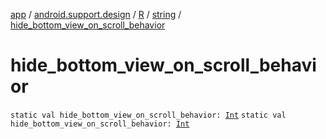[app](../../../index.md) / [android.support.design](../../index.md) / [R](../index.md) / [string](index.md) / [hide_bottom_view_on_scroll_behavior](./hide_bottom_view_on_scroll_behavior.md)

# hide_bottom_view_on_scroll_behavior

`static val hide_bottom_view_on_scroll_behavior: `[`Int`](https://kotlinlang.org/api/latest/jvm/stdlib/kotlin/-int/index.html)
`static val hide_bottom_view_on_scroll_behavior: `[`Int`](https://kotlinlang.org/api/latest/jvm/stdlib/kotlin/-int/index.html)